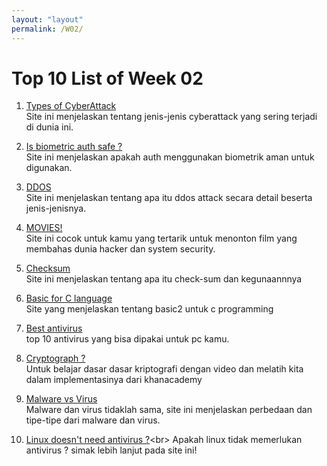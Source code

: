 ```yaml
---
layout: "layout"
permalink: /W02/
---
```


# Top 10 List of Week 02

1. [Types of CyberAttack](https://blog.netwrix.com/2018/05/15/top-10-most-common-types-of-cyber-attacks/)<br>
Site ini menjelaskan tentang jenis-jenis cyberattack yang sering terjadi di dunia ini.

2. [Is biometric auth safe ?](https://smarteyetechnology.com/how-secure-is-biometric-authentication/)<br>
Site ini menjelaskan apakah auth menggunakan biometrik aman untuk digunakan.

3. [DDOS](https://www.digitalattackmap.com/understanding-ddos/)<br>
Site ini menjelaskan tentang apa itu ddos attack secara detail beserta jenis-jenisnya.

4. [MOVIES!](https://alpinesecurity.com/blog/10-hacker-movies-you-should-watch/)<br>
Site ini cocok untuk kamu yang tertarik untuk menonton film yang membahas dunia hacker dan system security.

5. [Checksum](https://www.lifewire.com/what-does-checksum-mean-2625825)<br>
Site ini menjelaskan tentang apa itu check-sum dan kegunaannnya

6. [Basic for C language](https://www.tutorialspoint.com/cprogramming/c_basic_syntax.htm)<br>
Site yang menjelaskan tentang basic2 untuk c programming

7. [Best antivirus](https://www.techradar.com/best/best-antivirus)<br>
top 10 antivirus yang bisa dipakai untuk pc kamu.

8. [Cryptograph ?](https://www.khanacademy.org/computing/computer-science/cryptography)<br>
Untuk belajar dasar dasar kriptografi dengan video dan melatih kita dalam implementasinya dari khanacademy

9. [Malware vs Virus](https://www.avast.com/c-malware-vs-virus)<br>
Malware dan virus tidaklah sama, site ini menjelaskan perbedaan dan tipe-tipe dari malware dan virus.

10. [Linux doesn't need antivirus ?](https://www.centerklik.com/linux-tidak-butuh-antivirus/#:~:text=Meskipun%20sistem%20Linux%20dapat%20terinfeksi,mendownload%2C%20menginstal%20dan%20menjalankan%20software.)<br>
Apakah linux tidak memerlukan antivirus ? simak lebih lanjut pada site ini!

